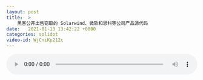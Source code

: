 ```yaml
---
layout: post
title:  >
    黑客公开出售窃取的 Solarwind、微软和思科等公司产品源代码
date:   2021-01-13 13:42:22 +0800
categories: solidot
video-id: WjCniKp212c
---
```


<audio src="/assets/b748fbc97f0b687a68469d5e269be771.mp3" style="width: 100%;" controls></audio>

